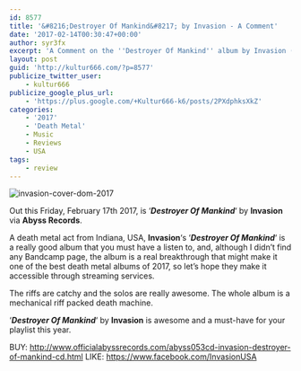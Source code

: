 ```yaml
---
id: 8577
title: '&#8216;Destroyer Of Mankind&#8217; by Invasion - A Comment'
date: '2017-02-14T00:30:47+00:00'
author: syr3fx
excerpt: 'A Comment on the ''Destroyer Of Mankind'' album by Invasion (2017).'
layout: post
guid: 'http://kultur666.com/?p=8577'
publicize_twitter_user:
    - kultur666
publicize_google_plus_url:
    - 'https://plus.google.com/+Kultur666-k6/posts/2PXdphksXkZ'
categories:
    - '2017'
    - 'Death Metal'
    - Music
    - Reviews
    - USA
tags:
    - review
---
```


![invasion-cover-dom-2017](http://localhost:8080/wp-content/uploads/2017/02/invasion-cover-dom-2017.jpg?w=680)

Out this Friday, February 17th 2017, is ‘***Destroyer Of Mankind***‘ by **Invasion** via **Abyss Records**.

A death metal act from Indiana, USA, **Invasion**‘s ‘***Destroyer Of Mankind***‘ is a really good album that you must have a listen to, and, although I didn’t find any Bandcamp page, the album is a real breakthrough that might make it one of the best death metal albums of 2017, so let’s hope they make it accessible through streaming services.

The riffs are catchy and the solos are really awesome. The whole album is a mechanical riff packed death machine.

‘***Destroyer Of Mankind***‘ by **Invasion** is awesome and a must-have for your playlist this year.

BUY: <http://www.officialabyssrecords.com/abyss053cd-invasion-destroyer-of-mankind-cd.html>
LIKE: <https://www.facebook.com/InvasionUSA>